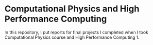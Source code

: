 # Computational Physics and High Performance Computing

In this repository, I put reports for final projects I completed when I took Computational Physics course and High Performance Computing 1.
